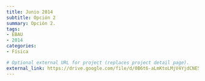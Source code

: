 ```yaml
---
title: Junio 2014
subtitle: Opción 2
summary: Opción 2.
tags:
- EBAU
- 2014
categories:
- Física

# Optional external URL for project (replaces project detail page).
external_link: https://drive.google.com/file/d/0B6t6-aLmKtoLMjV4YjdCNE5pblk/view
---
```

